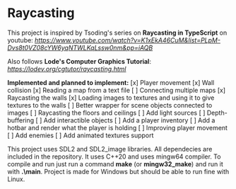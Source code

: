 # Raycasting

This project is inspired by Tsoding's series on **Raycasting in TypeScript** on youtube: *https://www.youtube.com/watch?v=K1xEkA46CuM&list=PLpM-Dvs8t0VZ08cYW6yqNTWLKqLssw0nm&pp=iAQB*

Also follows **Lode's Computer Graphics Tutorial**: *https://lodev.org/cgtutor/raycasting.html*

**Implemented and planned to implement:**
[x] Player movement
[x] Wall collision
[x] Reading a map from a text file
[ ] Connecting multiple maps
[x] Raycasting the walls
[x] Loading images to textures and using it to give textures to the walls
[ ] Better wrapper for scene objects connected to images
[ ] Raycasting the floors and ceilings
[ ] Add light sources
[ ] Depth-buffering
[ ] Add interactible objects
[ ] Add a player inventory
[ ] Add a hotbar and render what the player is holding
[ ] Improving player movement
[ ] Add enemies
[ ] Add animated textures support

This project uses SDL2 and SDL2_image libraries. All dependecies are included in the repository.
It uses C++20 and uses mingw64 compiler. To compile and run just run a command **make** (or **mingw32_make**) and run it with **.\main**. 
Project is made for Windows but should be able to run fine with Linux.